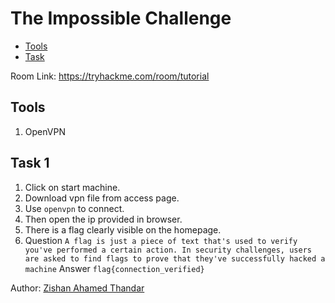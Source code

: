 # The Impossible Challenge

- [Tools](#tools)
- [Task](#task-1)

Room Link: https://tryhackme.com/room/tutorial

## Tools 

1. OpenVPN

## Task 1

1. Click on start machine.
2. Download vpn file from access page.
3. Use `openvpn` to connect.
4. Then open the ip provided in browser.
5. There is a flag clearly visible on the homepage.
6. Question `A flag is just a piece of text that's used to verify you've performed a certain action. In security challenges, users are asked to find flags to prove that they've successfully hacked a machine` Answer `flag{connection_verified}`

Author: [Zishan Ahamed Thandar](https://ZishanAdThandar.github.io)
